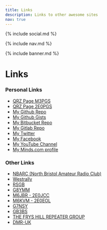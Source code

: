 ```yaml
---
title: Links
description: Links to other awesome sites
nav: true
---
```


{% include social.md %}

{% include nav.md %}

{% include banner.md %}

# Links

### Personal Links

* [QRZ Page M3PGS](www.qrz.com/db/M3PGS)
* [QRZ Page 2E0PGS](www.qrz.com/db/2E0PGS)
* [My Github Repo](https://github.com/2E0PGS/)
* [My Github Gists](https://gist.github.com/2E0PGS)
* [My Bitbucket Repo](https://bitbucket.org/2E0PGS/)
* [My Gitlab Repo](https://gitlab.com/2E0PGS)
* [My Twitter](https://twitter.com/M3PGS)
* [My Facebook](https://www.facebook.com/2e0pgs)
* [My YouTube Channel](https://www.youtube.com/channel/UC4IVhv2NEz8Piceh4ot91og)
* [My Minds.com profile](https://www.minds.com/2E0PGS)

### Other Links

* [NBARC (North Bristol Amateur Radio Club)](www.nbarc.org.uk)
* [Westrally](www.westrally.org.uk)
* [RSGB](www.rsgb.org)
* [G8YMM](www.g8ymm.org.uk)
* [M6JBR - 2E0JCC](www.2e0jcc.weebly.com)
* [M6KVM - 2E0EOL](http://www.daybologic.co.uk)
* [G7NSY](http://g7nsy.uk/wordpress/)
* [GB3BS](www.gb3bs.com)
* [THE FRYS HILL REPEATER GROUP](http://www.gb3fh.eclipse.co.uk/index_files/Page266.htm)
* [DMR-UK](www.dmruk.net)
